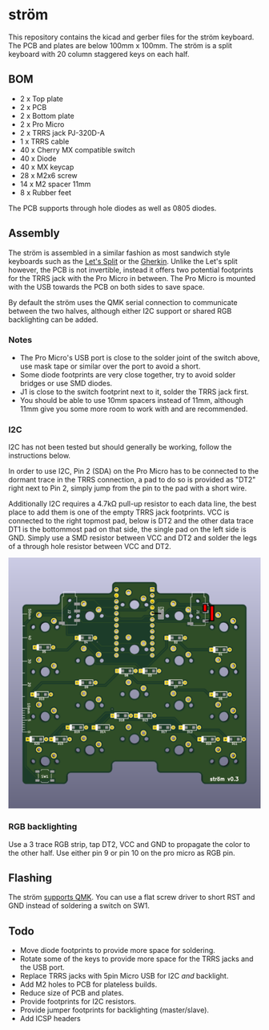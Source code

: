 # ström
This repository contains the kicad and gerber files for the ström keyboard.
The PCB and plates are below 100mm x 100mm.
The ström is a split keyboard with 20 column staggered keys on each half.

## BOM
* 2 x Top plate
* 2 x PCB
* 2 x Bottom plate
* 2 x Pro Micro
* 2 x TRRS jack PJ-320D-A
* 1 x TRRS cable
* 40 x Cherry MX compatible switch
* 40 x Diode
* 40 x MX keycap
* 28 x M2x6 screw
* 14 x M2 spacer 11mm
* 8 x Rubber feet

The PCB supports through hole diodes as well as 0805 diodes.

## Assembly
The ström is assembled in a similar fashion as most sandwich style keyboards such as the [Let's Split](https://github.com/nicinabox/lets-split-guide) or the [Gherkin](https://imgur.com/a/O9p7n).
Unlike the Let's split however, the PCB is not invertible, instead it offers two potential footprints for the TRRS jack with the Pro Micro in between.
The Pro Micro is mounted with the USB towards the PCB on both sides to save space.

By default the ström uses the QMK serial connection to communicate between the two halves, although either I2C support or shared RGB backlighting can be added.

### Notes
* The Pro Micro's USB port is close to the solder joint of the switch above, use mask tape or similar over the port to avoid a short.
* Some diode footprints are very close together, try to avoid solder bridges or use SMD diodes.
* J1 is close to the switch footprint next to it, solder the TRRS jack first.
* You should be able to use 10mm spacers instead of 11mm, although 11mm give you some more room to work with and are recommended.

### I2C
I2C has not been tested but should generally be working, follow the instructions below.

In order to use I2C, Pin 2 (SDA) on the Pro Micro has to be connected to the dormant trace in the TRRS connection, a pad to do so is provided as "DT2" right next to Pin 2, simply jump from the pin to the pad with a short wire.

Additionally I2C requires a 4.7kΩ pull-up resistor to each data line, the best place to add them is one of the empty TRRS jack footprints.
VCC is connected to the right topmost pad, below is DT2 and the other data trace DT1 is the bottommost pad on that side, the single pad on the left side is GND.
Simply use a SMD resistor between VCC and DT2 and solder the legs of a through hole resistor between VCC and DT2.

![PCB](img/pcbI2C.png)

### RGB backlighting
Use a 3 trace RGB strip, tap DT2, VCC and GND to propagate the color to the other half. Use either pin 9 or pin 10 on the pro micro as RGB pin.

## Flashing

The ström [supports QMK](https://github.com/94k/stroem_firmware).
You can use a flat screw driver to short RST and GND instead of soldering a switch on SW1.

## Todo
* Move diode footprints to provide more space for soldering.
* Rotate some of the keys to provide more space for the TRRS jacks and the USB port.
* Replace TRRS jacks with 5pin Micro USB for I2C *and* backlight.
* Add M2 holes to PCB for plateless builds.
* Reduce size of PCB and plates.
* Provide footprints for I2C resistors.
* Provide jumper footprints for backlighting (master/slave).
* Add ICSP headers
